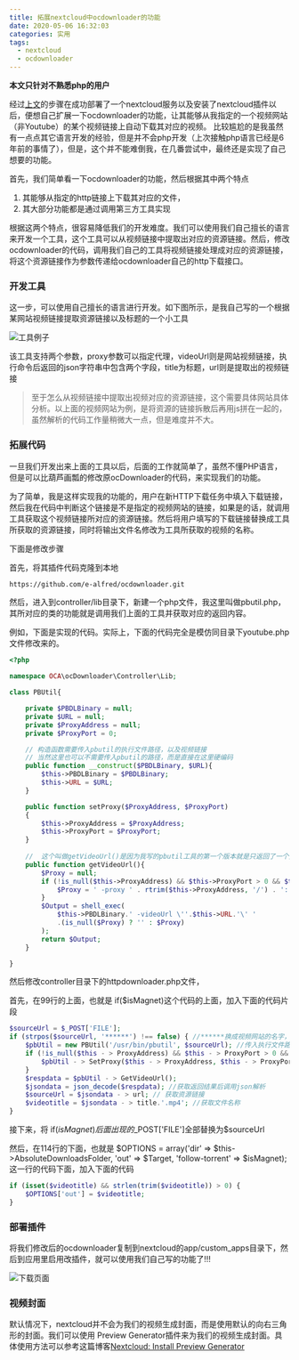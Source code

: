 ```yaml
---
title: 拓展nextcloud中ocdownloader的功能
date: 2020-05-06 16:32:03
categories: 实用
tags: 
  - nextcloud
  - ocdownloader
---
```








**本文只针对不熟悉php的用户**



经过[上文](https://www.lixf.io/2020/04/29/nextcloud-in-docker/)的步骤在成功部署了一个nextcloud服务以及安装了nextcloud插件以后，便想自己扩展一下ocdownloader的功能，让其能够从我指定的一个视频网站（非Youtube）的某个视频链接上自动下载其对应的视频。 比较尴尬的是我虽然有一点点其它语言开发的经验，但是并不会php开发（上次接触php语言已经是6年前的事情了），但是，这个并不能难倒我，在几番尝试中，最终还是实现了自己想要的功能。

首先，我们简单看一下ocdownloader的功能，然后根据其中两个特点

1. 其能够从指定的http链接上下载其对应的文件，
2. 其大部分功能都是通过调用第三方工具实现

根据这两个特点，很容易降低我们的开发难度。我们可以使用我们自己擅长的语言来开发一个工具，这个工具可以从视频链接中提取出对应的资源链接。然后，修改ocdownloader的代码，调用我们自己的工具将视频链接处理成对应的资源链接，将这个资源链接作为参数传递给ocdownloader自己的http下载接口。



### 开发工具

这一步，可以使用自己擅长的语言进行开发。如下图所示，是我自己写的一个根据某网站视频链接提取资源链接以及标题的一个小工具

![工具例子](https://static.lixfio.huiyuanai.cn/lixfio/image/Expand-the-function-of-ocdownloader/tool-example.png)

该工具支持两个参数，proxy参数可以指定代理，videoUrl则是网站视频链接，执行命令后返回的json字符串中包含两个字段，title为标题，url则是提取出的视频链接

> 至于怎么从视频链接中提取出视频对应的资源链接，这个需要具体网站具体分析。以上面的视频网站为例，是将资源的链接拆散后再用js拼在一起的，虽然解析的代码工作量稍微大一点，但是难度并不大。



### 拓展代码

一旦我们开发出来上面的工具以后，后面的工作就简单了，虽然不懂PHP语言，但是可以比葫芦画瓢的修改原ocDownloader的代码，来实现我们的功能。

为了简单，我是这样实现我的功能的，用户在新HTTP下载任务中填入下载链接，然后我在代码中判断这个链接是不是指定的视频网站的链接，如果是的话，就调用工具获取这个视频链接所对应的资源链接。然后将用户填写的下载链接替换成工具所获取的资源链接，同时将输出文件名修改为工具所获取的视频的名称。

下面是修改步骤

首先，将其插件代码克隆到本地

```bash
https://github.com/e-alfred/ocdownloader.git
```

然后，进入到controller/lib目录下，新建一个php文件，我这里叫做pbutil.php，其所对应的类的功能就是调用我们上面的工具并获取对应的返回内容。

例如，下面是实现的代码。实际上，下面的代码完全是模仿同目录下youtube.php文件修改来的。

```php
<?php

namespace OCA\ocDownloader\Controller\Lib;

class PBUtil{

    private $PBDLBinary = null;
    private $URL = null;
    private $ProxyAddress = null;
    private $ProxyPort = 0;

    // 构造函数需要传入pbutil的执行文件路径，以及视频链接
    // 当然这里也可以不需要传入pbutil的路径，而是直接在这里硬编码
    public function __construct($PBDLBinary, $URL){
        $this->PBDLBinary = $PBDLBinary;
        $this->URL = $URL;
    }

    public function setProxy($ProxyAddress, $ProxyPort)
    {
        $this->ProxyAddress = $ProxyAddress;
        $this->ProxyPort = $ProxyPort;
    }
    
    //  这个叫做getVideoUrl()是因为我写的pbutil工具的第一个版本就是只返回了一个资源链接。因为后面在使用过程中发现，下载的时候可以指定一个输出文件名，因此修改了pbutil的代码，使其返回了一个包含了视频标题和资源链接的json字符串。
    public function getVideoUrl(){
        $Proxy = null;
        if (!is_null($this->ProxyAddress) && $this->ProxyPort > 0 && $this->ProxyPort <= 65536) {
            $Proxy = ' -proxy ' . rtrim($this->ProxyAddress, '/') . ':' . $this->ProxyPort;
        }
        $Output = shell_exec(
            $this->PBDLBinary.' -videoUrl \''.$this->URL.'\' '
            .(is_null($Proxy) ? '' : $Proxy)
        );
        return $Output;
    }

}
```



然后修改controller目录下的httpdownloader.php文件，

首先，在99行的上面，也就是  if($isMagnet)这个代码的上面，加入下面的代码片段

```php
$sourceUrl = $_POST['FILE'];
if (strpos($sourceUrl, '******') !== false) { //******换成视频网站的名字，例如 youku
    $pbUtil = new PBUtil('/usr/bin/pbutil', $sourceUrl); //传入执行文件路径以及视频链接
    if (!is_null($this - > ProxyAddress) && $this - > ProxyPort > 0 && $this - > ProxyPort <= 65536) {
        $pbUtil - > SetProxy($this - > ProxyAddress, $this - > ProxyPort);
    }
    $respdata = $pbUtil - > GetVideoUrl();
    $jsondata = json_decode($respdata); //获取返回结果后调用json解析
    $sourceUrl = $jsondata - > url; // 获取资源链接
    $videotitle = $jsondata - > title.'.mp4'; //获取文件名称
}

```

接下来，将 if($isMagnet)后面出现的$_POST['FILE']全部替换为$sourceUrl

然后，在114行的下面，也就是 $OPTIONS = array('dir' => $this->AbsoluteDownloadsFolder, 'out' => $Target, 'follow-torrent' => $isMagnet);这一行的代码下面，加入下面的代码

```php
if (isset($videotitle) && strlen(trim($videotitle)) > 0) {
    $OPTIONS['out'] = $videotitle;
}
```



### 部署插件

将我们修改后的ocdownloader复制到nextcloud的app/custom_apps目录下，然后到应用里启用改插件，就可以使用我们自己写的功能了!!!

![下载页面](https://static.lixfio.huiyuanai.cn/lixfio/image/Expand-the-function-of-ocdownloader/downloadpage.png)



### 视频封面

默认情况下，nextcloud并不会为我们的视频生成封面，而是使用默认的向右三角形的封面。我们可以使用 Preview Generator插件来为我们的视频生成封面。具体使用方法可以参考这篇博客[Nextcloud: Install Preview Generator](https://www.allerstorfer.at/nextcloud-install-preview-generator/)